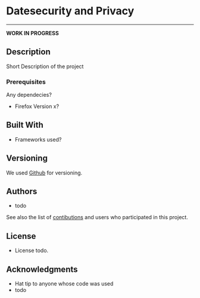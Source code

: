 # **Datesecurity and Privacy** 
****

**WORK IN PROGRESS**


## Description

Short Description of the project

### Prerequisites

Any dependecies?
* Firefox Version x?




## Built With

* Frameworks used?



## Versioning

We used  [Github](https://github.com/) for versioning.

## Authors

* todo

See also the list of [contibutions](https://github.com/THM-DSDS-2020/dsds_2020/pulse) and users who participated in this project.

## License

* License todo.

## Acknowledgments

* Hat tip to anyone whose code was used
* todo

